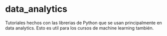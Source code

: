 # data_analytics
Tutoriales hechos con las librerias de Python que se usan principalmente en data analytics. Esto es util para los cursos de machine learning también. 
